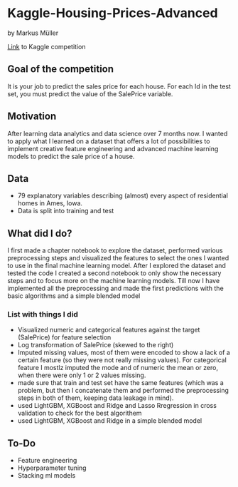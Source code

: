 # Kaggle-Housing-Prices-Advanced
by Markus Müller

<a href='https://www.kaggle.com/c/house-prices-advanced-regression-techniques'>Link</a> to Kaggle competition 

## Goal of the competition
It is your job to predict the sales price for each house. For each Id in the test set, you must predict the value of the SalePrice variable.

## Motivation
After learning data analytics and data science over 7 months now. I wanted to apply what I learned on a dataset that offers a lot of possibilities to implement creative feature engineering and advanced machine learning models to predict the sale price of a house.

## Data
- 79 explanatory variables describing (almost) every aspect of residential homes in Ames, Iowa.
- Data is split into training and test

## What did I do?
I first made a chapter notebook to explore the dataset, performed various preprocessing steps and visualized the features to select the ones I wanted to use in the final machine learning model. After I explored the dataset and tested the code I created a second notebook to only show the necessary steps and to focus more on the machine learning models. Till now I have implemented all the preprocessing and made the first predictions with the basic algorithms and a simple blended model


### List with things I did
- Visualized numeric and categorical features against the target (SalePrice) for feature selection
- Log transformation of SalePrice (skewed to the right)
- Imputed missing values, most of them were encoded to show a lack of a certain feature (so they were not really missing values). For categorical feature I mostlz imputed the mode and of numeric the mean or zero, when there were only 1 or 2 values missing.
- made sure that train and test set have the same features (which was a problem, but then I concatenate them and performed the preprocessing steps in both of them, keeping data leakage in mind).
- used LightGBM, XGBoost and Ridge and Lasso Rregression in cross validation to check for the best algorithem
- used LightGBM, XGBoost and Ridge in a simple blended model


## To-Do
- Feature engineering
- Hyperparameter tuning
- Stacking ml models
